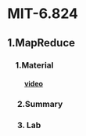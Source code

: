 # MIT-6.824

## 1.MapReduce
### &emsp;1.Material 
#### &emsp; &emsp; [video](link) 
### &emsp; 2.Summary
### &emsp; 3. Lab

